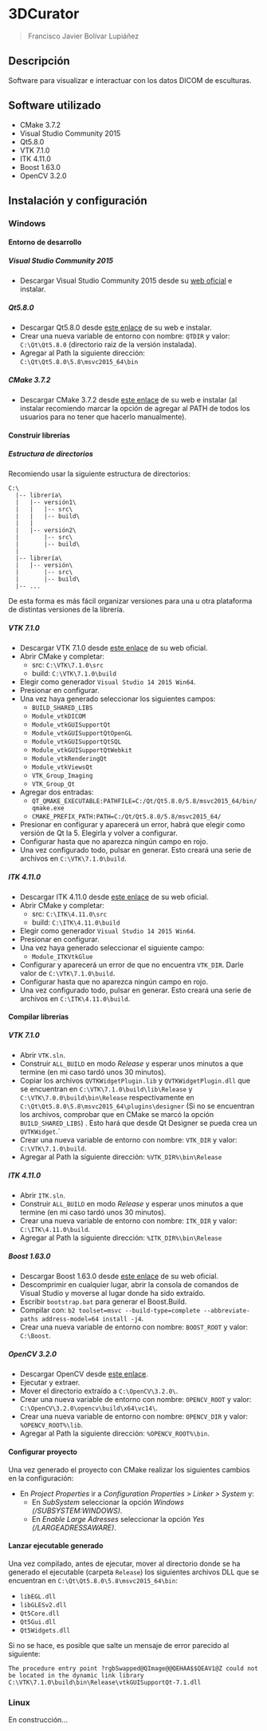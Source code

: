 # 3DCurator

> Francisco Javier Bolívar Lupiáñez

## Descripción

Software para visualizar e interactuar con los datos DICOM de esculturas.

## Software utilizado

* CMake 3.7.2
* Visual Studio Community 2015
* Qt5.8.0
* VTK 7.1.0
* ITK 4.11.0
* Boost 1.63.0
* OpenCV 3.2.0

## Instalación y configuración

### Windows

#### Entorno de desarrollo

##### Visual Studio Community 2015

* Descargar Visual Studio Community 2015 desde su [web oficial](https://www.visualstudio.com/es-es/downloads/download-visual-studio-vs.aspx) e instalar.

##### Qt5.8.0

* Descargar Qt5.8.0 desde [este enlace](http://download.qt.io/official_releases/qt/5.8/5.8.0/qt-opensource-windows-x86-msvc2015_64-5.8.0.exe) de su web e instalar.
* Crear una nueva variable de entorno con nombre: `QTDIR` y valor: `C:\Qt\Qt5.8.0` (directorio raiz de la versión instalada).
* Agregar al Path la siguiente dirección: `C:\Qt\Qt5.8.0\5.8\msvc2015_64\bin`

##### CMake 3.7.2

* Descargar CMake 3.7.2 desde [este enlace](https://cmake.org/files/v3.7/cmake-3.7.2-win64-x64.msi) de su web e instalar (al instalar recomiendo marcar la opción de agregar al PATH de todos los usuarios para no tener que hacerlo manualmente).

#### Construir librerías

##### Estructura de directorios

Recomiendo usar la siguiente estructura de directorios:

```
C:\
  |-- librería\
  |   |-- versión1\
  |   |   |-- src\
  |   |   |-- build\
  |   |
  |   |-- versión2\
  |       |-- src\
  |       |-- build\
  |
  |-- librería\
  |   |-- versión\
  |       |-- src\
  |       |-- build\
  |-- ...
```

De esta forma es más fácil organizar versiones para una u otra plataforma de distintas versiones de la librería.

##### VTK 7.1.0

* Descargar VTK 7.1.0 desde [este enlace](http://www.vtk.org/files/release/7.1/VTK-7.1.0.zip) de su web oficial.
* Abrir CMake y completar:
  + src: `C:\VTK\7.1.0\src`
  + build: `C:\VTK\7.1.0\build`
* Elegir como generador `Visual Studio 14 2015 Win64`.
* Presionar en configurar.
* Una vez haya generado seleccionar los siguientes campos:
  + `BUILD_SHARED_LIBS`
  + `Module_vtkDICOM`
  + `Module_vtkGUISupportQt`
  + `Module_vtkGUISupportQtOpenGL`
  + `Module_vtkGUISupportQtSQL`
  + `Module_vtkGUISupportQtWebkit`
  + `Module_vtkRenderingQt`
  + `Module_vtkViewsQt`
  + `VTK_Group_Imaging`
  + `VTK_Group_Qt`
* Agregar dos entradas:
  + `QT_QMAKE_EXECUTABLE:PATHFILE=C:/Qt/Qt5.8.0/5.8/msvc2015_64/bin/qmake.exe`
  + `CMAKE_PREFIX_PATH:PATH=C:/Qt/Qt5.8.0/5.8/msvc2015_64/`
* Presionar en configurar y aparecerá un error, habrá que elegir como versión de Qt la 5. Elegirla y volver a configurar.
* Configurar hasta que no aparezca ningún campo en rojo.
* Una vez configurado todo, pulsar en generar. Esto creará una serie de archivos en `C:\VTK\7.1.0\build`.

##### ITK 4.11.0

* Descargar ITK 4.11.0 desde [este enlace](https://sourceforge.net/projects/itk/files/itk/4.11/InsightToolkit-4.11.0.zip/download) de su web oficial.
* Abrir CMake y completar:
  + src: `C:\ITK\4.11.0\src`
  + build: `C:\ITK\4.11.0\build`
* Elegir como generador `Visual Studio 14 2015 Win64`.
* Presionar en configurar.
* Una vez haya generado seleccionar el siguiente campo:
  + `Module_ITKVtkGlue`
* Configurar y aparecerá un error de que no encuentra `VTK_DIR`. Darle valor de `C:\VTK\7.1.0\build`.
* Configurar hasta que no aparezca ningún campo en rojo.
* Una vez configurado todo, pulsar en generar. Esto creará una serie de archivos en `C:\ITK\4.11.0\build`.

#### Compilar librerías

##### VTK 7.1.0

* Abrir `VTK.sln`.
* Construir `ALL_BUILD` en modo *Release* y esperar unos minutos a que termine (en mi caso tardó unos 30 minutos).
* Copiar los archivos `QVTKWidgetPlugin.lib` y `QVTKWidgetPlugin.dll` que se encuentran en `C:\VTK\7.1.0\build\lib\Release` y  `C:\VTK\7.0.0\build\bin\Release` respectivamente en `C:\Qt\Qt5.8.0\5.8\msvc2015_64\plugins\designer` (Si no se encuentran los archivos, comprobar que en CMake se marcó la opción `BUILD_SHARED_LIBS`) . Esto hará que desde Qt Designer se pueda crea un `QVTKWidget`.´
* Crear una nueva variable de entorno con nombre: `VTK_DIR` y valor: `C:\VTK\7.1.0\build`.
* Agregar al Path la siguiente dirección: `%VTK_DIR%\bin\Release`

##### ITK 4.11.0

* Abrir `ITK.sln`.
* Construir `ALL_BUILD` en modo *Release* y esperar unos minutos a que termine (en mi caso tardó unos 30 minutos).
* Crear una nueva variable de entorno con nombre: `ITK_DIR` y valor: `C:\ITK\4.11.0\build`.
* Agregar al Path la siguiente dirección: `%ITK_DIR%\bin\Release`

##### Boost 1.63.0

* Descargar Boost 1.63.0 desde [este enlace](http://sourceforge.net/projects/boost/files/boost/1.63.0/) de su web oficial.
* Descomprimir en cualquier lugar, abrir la consola de comandos de Visual Studio y moverse al lugar donde ha sido extraído.
* Escribir `bootstrap.bat` para generar el Boost.Build.
* Compilar con: `b2 toolset=msvc --build-type=complete --abbreviate-paths address-model=64 install -j4`.
* Crear una nueva variable de entorno con nombre: `BOOST_ROOT` y valor: `C:\Boost`.

##### OpenCV 3.2.0

* Descargar OpenCV desde [este enlace](https://sourceforge.net/projects/opencvlibrary/files/opencv-win/3.2.0/opencv-3.2.0-vc14.exe/download).
* Ejecutar y extraer.
* Mover el directorio extraído a `C:\OpenCV\3.2.0\`.
* Crear una nueva variable de entorno con nombre: `OPENCV_ROOT` y valor: `C:\OpenCV\3.2.0\opencv\build\x64\vc14\`.
* Crear una nueva variable de entorno con nombre: `OPENCV_DIR` y valor: `%OPENCV_ROOT%\lib`.
* Agregar al Path la siguiente dirección: `%OPENCV_ROOT%\bin`.

#### Configurar proyecto

Una vez generado el proyecto con CMake realizar los siguientes cambios en la configuración:

* En *Project Properties* ir a *Configuration Properties > Linker > System* y:
  + En *SubSystem* seleccionar la opción *Windows (/SUBSYSTEM:WINDOWS)*.
  + En *Enable Large Adresses* seleccionar la opción *Yes (/LARGEADRESSAWARE)*.

#### Lanzar ejecutable generado

Una vez compilado, antes de ejecutar, mover al directorio donde se ha generado el ejecutable (carpeta `Release`) los siguientes archivos DLL que se encuentran en `C:\Qt\Qt5.8.0\5.8\msvc2015_64\bin`:

* `libEGL.dll`
* `libGLESv2.dll`
* `Qt5Core.dll`
* `Qt5Gui.dll`
* `Qt5Widgets.dll`

Si no se hace, es posible que salte un mensaje de error parecido al siguiente: 

```
The procedure entry point ?rgbSwapped@QImage@@QEHAA$$QEAV1@Z could not be located in the dynamic link library C:\VTK\7.1.0\build\bin\Release\vtkGUISupportQt-7.1.dll
```

### Linux

En construcción...
